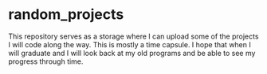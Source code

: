 # random_projects

This repository serves as a storage where I can upload some of the projects I will code along the way. This is mostly a time capsule. I hope that when I will graduate and I will look back at my old programs and be able to see my progress through time.
